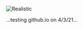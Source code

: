 
![Realistic](https://user-images.githubusercontent.com/81689727/113489134-01b47980-9488-11eb-920a-47e594b2003a.png)

...testing github.io on 4/3/21...
